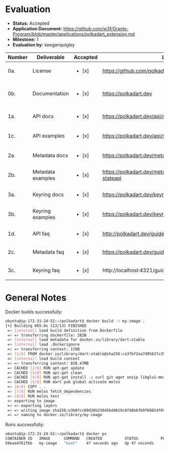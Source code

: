 # Evaluation

- **Status:** Accepted
- **Application Document:** https://github.com/w3f/Grants-Program/blob/master/applications/polkadart_extension.md
- **Milestone:** 1
- **Evaluation by:** keeganquigley

| Number | Deliverable | Accepted | Link | Notes |
| ------------- | ------------- | ------------- | ------------- | ------------- |
| 0a. | License | <ul><li>[x] </li></ul> | https://github.com/polkadart/docs/blob/main/LICENSE | | 
| 0b.  | Documentation | <ul><li>[x] </li></ul> | https://polkadart.dev | Very robust docs, nice job!| 
| 1a.  | API docs | <ul><li>[x] </li></ul> | https://polkadart.dev/api/overview | Great docs| 
| 1c.  | API examples | <ul><li>[x] </li></ul> | https://polkadart.dev/api/state/#sample-usage | Examples work as expected. | 
| 2a.  | Metadata docs | <ul><li>[x] </li></ul> | https://polkadart.dev/metadata/overview | Good| 
| 2b.  | Metadata examples | <ul><li>[x] </li></ul> | https://polkadart.dev/metadata/overview/#example-stateapi | Examples work as expected. | 
| 3a.  | Keyring docs | <ul><li>[x] </li></ul> | https://polkadart.dev/keyring-signer/overview | Good | 
| 3b.  | Keyring examples | <ul><li>[x] </li></ul> | https://polkadart.dev/keyring-signer/keypair | Examples work as expected. | 
| 1d.  | API faq | <ul><li>[x] </li></ul> | http://polkadart.dev/guides/listen-blocks | Good | 
| 2c.  | Metadata faq | <ul><li>[x] </li></ul> | https://polkadart.dev/guides/read-storage | Good | 
| 3c.  | Keyring faq | <ul><li>[x] </li></ul> | http://localhost:4321/guides/make-transfer | Good | 

# General Notes

Docker builds successfully:
```sh
ubuntu@ip-172-31-24-52:~/polkadart$ docker build -t my-image .
[+] Building 665.0s (13/13) FINISHED                                                                                                      docker:default
 => [internal] load build definition from Dockerfile                                                                                                0.0s
 => => transferring dockerfile: 282B                                                                                                                0.0s
 => [internal] load metadata for docker.io/library/dart:stable                                                                                      0.8s
 => [internal] load .dockerignore                                                                                                                   0.0s
 => => transferring context: 119B                                                                                                                   0.0s
 => [1/8] FROM docker.io/library/dart:stable@sha256:ca3fbf2ea7d95637c3524246050a6f8e23e59ff11d6d72663d151ebadf46cf09                                0.0s
 => [internal] load build context                                                                                                                   4.7s
 => => transferring context: 820.47MB                                                                                                               4.6s
 => CACHED [2/8] RUN apt-get update                                                                                                                 0.0s
 => CACHED [3/8] RUN apt-get clean                                                                                                                  0.0s
 => CACHED [4/8] RUN apt-get install -y curl git wget unzip libglu1-mesa                                                                            0.0s
 => CACHED [5/8] RUN dart pub global activate melos                                                                                                 0.0s
 => [6/8] COPY . .                                                                                                                                 12.2s
 => [7/8] RUN melos fetch_dependencies                                                                                                             24.6s
 => [8/8] RUN melos test                                                                                                                          618.0s 
 => exporting to image                                                                                                                              4.5s 
 => => exporting layers                                                                                                                             4.4s 
 => => writing image sha256:e3b8fcc09d36b23645bd4819c8fd6b6fb9f68014f6940a12d731c36bcd3c5196                                                        0.0s 
 => => naming to docker.io/library/my-image
```

Runs successfully:
```sh
ubuntu@ip-172-31-24-52:~/polkadart$ docker ps
CONTAINER ID   IMAGE      COMMAND   CREATED          STATUS          PORTS     NAMES
50eae4761fbb   my-image   "bash"    47 seconds ago   Up 47 seconds             sharp_babbage
```


